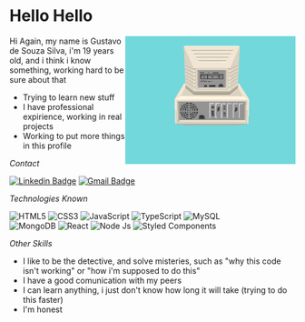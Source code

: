 # Hello Hello

<img align='right' src="NewGif.gif" width="300">

Hi Again, my name is Gustavo de Souza Silva, i'm 19 years old, and i think i know something, working hard to be sure about that

* Trying to learn new stuff
* I have professional expirience, working in real projects
* Working to put more things in this profile
 
<p><i>Contact</i></p>

[![Linkedin Badge](https://img.shields.io/badge/LinkedIn-0077B5?style=for-the-badge&logo=linkedin&logoColor=white&link=https://www.linkedin.com/in/gustavo-de-souza-077598206/)](https://www.linkedin.com/in/gustavo-de-souza-077598206/)
[![Gmail Badge](https://img.shields.io/badge/Gmail-D14836?style=for-the-badge&logo=gmail&logoColor=white&link=https://mail.google.com/mail/u/0/?fs=1&to=noobshippuden13@gmail.com&tf=cm)](https://mail.google.com/mail/u/0/?fs=1&to=noobshippuden13@gmail.com&tf=cm)

<p><i>Technologies Known</i></p>

![HTML5](https://img.shields.io/badge/HTML5-E34F26?style=for-the-badge&logo=html5&logoColor=white)
![CSS3](https://img.shields.io/badge/CSS3-1572B6?style=for-the-badge&logo=css3&logoColor=white)
![JavaScript](https://img.shields.io/badge/JavaScript-F7DF1E?style=for-the-badge&logo=JavaScript&logoColor=333)
![TypeScript](https://img.shields.io/badge/TypeScript-3178C6?style=for-the-badge&logo=TypeScript&logoColor=white)
![MySQL](https://img.shields.io/badge/MySQL-00000F?style=for-the-badge&logo=mysql&logoColor=white)
<br/>
![MongoDB](https://img.shields.io/badge/Mongodb-13aa52?style=for-the-badge&logo=mongodb&logoColor=white)
![React](https://img.shields.io/badge/React-20232A?style=for-the-badge&logo=react&logoColor=61DAFB)
![Node Js](https://img.shields.io/badge/Node.js-339933?style=for-the-badge&logo=Node.js&logoColor=white)
![Styled Components](https://img.shields.io/badge/styled%20components-DB7093?style=for-the-badge&logo=styled-components&logoColor=white)

<p><i>Other Skills</i></p>

* I like to be the detective, and solve misteries, such as "why this code isn't working" or "how i'm supposed to do this"
* I have a good comunication with my peers
* I can learn anything, i just don't know how long it will take (trying to do this faster)
* I'm honest
